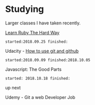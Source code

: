 # Studying
Larger classes I have taken recently.

[Learn Ruby The Hard Way](https://learnrubythehardway.org/)

    started:2018.09.25 finished:

Udacity - [How to use git and github](https://classroom.udacity.com/courses/ud775/)

    started:2018.09.09 finished:2018.10.05

Javascript: The Good Parts

	started: 2018.10.18 finished:

up next

Udemy - Git a web Developer Job